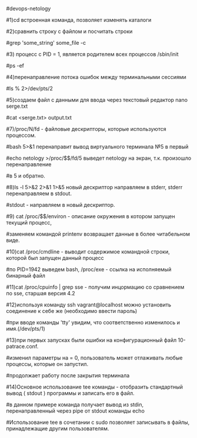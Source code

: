 #devops-netology

#1)cd встроенная команда, позволяет изменять каталоги

#2)сравнить строку с файлом и посчитать строки

#grep 'some_string' some_file -c

#3) процесс с PID = 1, является родителем всех процессов /sbin/init

#ps -ef

#4)перенаправление потока ошибок между терминальными сессиями

#ls % 2>/dev/pts/2

#5)создаем файл с данными для ввода через текстовый редактор nano serge.txt

#cat <serge.txt> output.txt

#7)/proc/N/fd - файловые дескрипторы, которые используются процессом.

#bash 5>&1 перенаправит вывод  виртуального терминала №5 в первый

#echo netology >/proc/$$/fd/5 выведет netology на экран, т.к. произошло перенаправление

#в 5 и обратно.

#8)ls -l 5>&2 2>&1 1>&5 новый дескриптор направляем в stderr, stderr перенаправляем в stdout.

#stdout - направляем в новый дескриптор.

#9) cat /proc/$$/environ - описание окружения в котором запущен текущий процесс, 

#заменяем командой printenv возвращает данные в более читабельном виде.

#10)cat /proc/<PID>cmdline - выводит содержимое командной строки, которой был запущен данный процесс

#по PID=1942 выведем bash, /proc/<PID>exe - ссылка на исполняемый бинарный файл

#11)cat /proc/cpuinfo | grep sse - получим инцормацию со сравнением по sse, старшая версия 4.2

#12)используя команду ssh vagrant@localhost можно установить соединение к себе же (необходимо ввести пароль)

#при вводе команды 'tty' увидим, что соответственно изменилось и имя.(/dev/pts/1)

#13)при первых запусках были ошибки на конфигурационный файл 10-patrace.conf.

#изменил параметры на = 0, пользователь может отлаживать любые процессы, которые он запустил.

#продолжает работу после закрытия терминала

#14)Основное использование tee команды - отобразить стандартный вывод ( stdout ) программы и записать его в файл.

#в данном примере команда получает вывод из stdin, перенаправленный через pipe от stdout команды echo

#Использование tee в сочетании с sudo позволяет записывать в файлы, принадлежащие другим пользователям.





